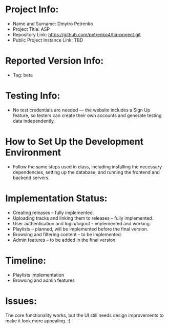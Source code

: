 # Project Info:
- Name and Surname: Dmytro Petrenko
- Project Title: ASP
- Repository Link: https://github.com/petrenko4/tia-project.git
- Public Project Instance Link: TBD

# Reported Version Info:
- Tag: beta <!-- State the tag, e.g., beta_subversionNumber, if changes were made before the submission deadline -->

# Testing Info:
<!-- Provide credentials for test users if needed for testing your beta version. Also include any other relevant information for testing. You may alternatively send this information via email with your beta submission (e.g., if you don’t want to share test credentials publicly). -->
- No test credentials are needed — the website includes a Sign Up feature, so testers can create their own accounts and generate testing data independently.


# How to Set Up the Development Environment
<!-- Steps to run the development environment locally (use Docker/Docker Compose if you’re comfortable with it) -->
- Follow the same steps used in class, including installing the necessary dependencies, setting up the database, and running the frontend and backend servers.

# Implementation Status:
<!-- List in bullet points which functionalities are already implemented, in progress, or not implemented at all -->
- Creating releases – fully implemented.
- Uploading tracks and linking them to releases – fully implemented.
- User authentication and login/logout – implemented and working.
- Playlists – planned, will be implemented before the final version.
- Browsing and filtering content – to be implemented.
- Admin features – to be added in the final version.

# Timeline:
<!-- Updated timeline for the remaining period until the final version submission -->
- Playlists implementation
- Browsing and admin features

# Issues:
<!-- Describe any problems you encountered. If there were none, explicitly state that. -->
The core functionality works, but the UI still needs design improvements to make it look more appealing. :)